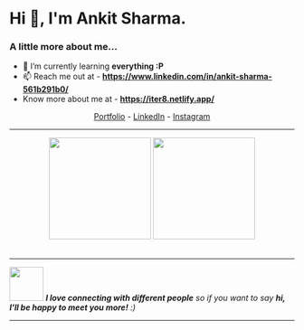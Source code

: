 <h1>Hi 👋, I'm Ankit Sharma.</h1>



### A little more about me...  

- 🌱 I’m currently learning **everything :P**
- 📫 Reach me out at - **https://www.linkedin.com/in/ankit-sharma-561b291b0/**
- Know more about me at - **https://iter8.netlify.app/**

<!--- Adding Header Elements -->
<p align="center">
  <a href="https://iter8.netlify.app/">Portfolio</a> -
  <a href="https://www.linkedin.com/in/ankit-sharma-561b291b0/">LinkedIn</a> - 
  <a href="https://www.instagram.com/numismatic_tendencies/">Instagram</a>
 </p>

--------------------------------------

<div align="center">
<img height="180em" src="https://github-profile-summary-cards.vercel.app/api/cards/profile-details?username=the-iter8&theme=github_dark" />
<img height="180em" src="https://github-profile-summary-cards.vercel.app/api/cards/stats?username=the-iter8&theme=github_dark"/>
</div>
<br>

---

<img src="https://media.giphy.com/media/LnQjpWaON8nhr21vNW/giphy.gif" width="60"> <em><b>I love connecting with different people</b> so if you want to say <b>hi, I'll be happy to meet you more!</b> :)</em>

---
